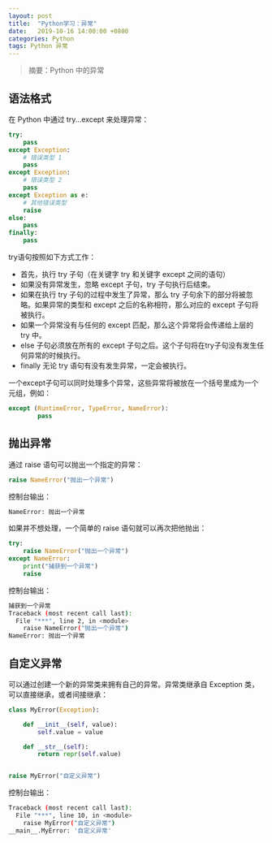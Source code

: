 ```yaml
---
layout: post
title:  "Python学习：异常"
date:   2019-10-16 14:00:00 +0800
categories: Python
tags: Python 异常
---
```


> 摘要：Python 中的异常

## 语法格式

在 Python 中通过 try...except 来处理异常：
```python
try:
	pass
except Exception:
	# 错误类型 1
	pass
except Exception:
	# 错误类型 2
	pass
except Exception as e: 
	# 其他错误类型
	raise
else:
	pass
finally:
	pass
```

try语句按照如下方式工作：

* 首先，执行 try 子句（在关键字 try 和关键字 except 之间的语句）
* 如果没有异常发生，忽略 except 子句，try 子句执行后结束。
* 如果在执行 try 子句的过程中发生了异常，那么 try 子句余下的部分将被忽略。如果异常的类型和 except 之后的名称相符，那么对应的 except 子句将被执行。
* 如果一个异常没有与任何的 except 匹配，那么这个异常将会传递给上层的 try 中。
* else 子句必须放在所有的 except 子句之后。这个子句将在try子句没有发生任何异常的时候执行。
* finally 无论 try 语句有没有发生异常，一定会被执行。

一个except子句可以同时处理多个异常，这些异常将被放在一个括号里成为一个元组，例如：
```python
except (RuntimeError, TypeError, NameError):
        pass
```

## 抛出异常

通过 raise 语句可以抛出一个指定的异常：
```python
raise NameError("抛出一个异常")
```
控制台输出：
```sh
NameError: 抛出一个异常
```

如果并不想处理，一个简单的 raise 语句就可以再次把他抛出：
```python
try:
    raise NameError("抛出一个异常")
except NameError:
    print("捕获到一个异常")
    raise
```
控制台输出：
```sh
捕获到一个异常
Traceback (most recent call last):
  File "***", line 2, in <module>
    raise NameError("抛出一个异常")
NameError: 抛出一个异常
```

## 自定义异常

可以通过创建一个新的异常类来拥有自己的异常。异常类继承自 Exception 类，可以直接继承，或者间接继承：
```python
class MyError(Exception):

    def __init__(self, value):
        self.value = value

    def __str__(self):
        return repr(self.value)


raise MyError("自定义异常")
```
控制台输出：
```sh
Traceback (most recent call last):
  File "***", line 10, in <module>
    raise MyError("自定义异常")
__main__.MyError: '自定义异常'
```
